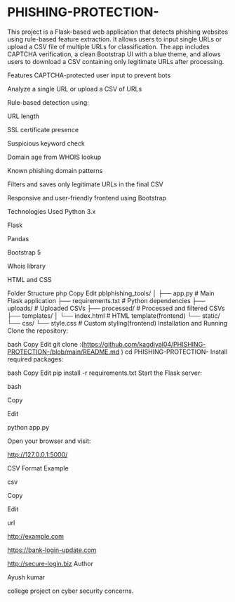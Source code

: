# PHISHING-PROTECTION-
This project is a Flask-based web application that detects phishing websites using rule-based feature extraction. It allows users to input single URLs or upload a CSV file of multiple URLs for classification. The app includes CAPTCHA verification, a clean Bootstrap UI with a blue theme, and allows users to download a CSV containing only legitimate URLs after processing.

Features
CAPTCHA-protected user input to prevent bots

Analyze a single URL or upload a CSV of URLs

Rule-based detection using:

URL length

SSL certificate presence

Suspicious keyword check

Domain age from WHOIS lookup

Known phishing domain patterns

Filters and saves only legitimate URLs in the final CSV

Responsive and user-friendly frontend using Bootstrap

Technologies Used
Python 3.x

Flask

Pandas

Bootstrap 5

Whois library

HTML and CSS

Folder Structure
php
Copy
Edit
pblphishing_tools/
│
├── app.py                      # Main Flask application
├── requirements.txt           # Python dependencies
├── uploads/                   # Uploaded CSVs
├── processed/                 # Processed and filtered CSVs
├── templates/
│   └── index.html             # HTML template(frontend)
└── static/
    └── css/
        └── style.css          # Custom styling(frontend)
Installation and Running
Clone the repository:

bash
Copy
Edit
git clone :(https://github.com/kagdiyal04/PHISHING-PROTECTION-/blob/main/README.md
)
cd PHISHING-PROTECTION-
Install required packages:

bash
Copy
Edit
pip install -r requirements.txt
Start the Flask server:


bash

Copy

Edit

python app.py

Open your browser and visit:

http://127.0.0.1:5000/

CSV Format Example

csv

Copy

Edit

url

http://example.com

https://bank-login-update.com

http://secure-login.biz
Author


Ayush kumar


college project on cyber security concerns.

